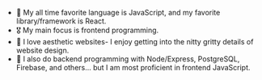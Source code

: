 - 👀 My all time favorite language is JavaScript, and my favorite library/framework is React. 
- 🎖️ My main focus is frontend programming.
- 🦢 I love aesthetic websites- I enjoy getting into the nitty gritty details of website design.
- 🥪 I also do backend programming with Node/Express, PostgreSQL, Firebase, and others... but I am most proficient in frontend JavaScript. 

<!---
wc2184/wc2184 is a ✨ special ✨ repository because its `README.md` (this file) appears on your GitHub profile.
You can click the Preview link to take a look at your changes.
--->
